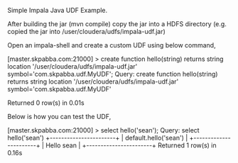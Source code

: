 Simple Impala Java UDF Example.

After building the jar (mvn compile) copy the jar into a HDFS directory (e.g. copied the jar into /user/cloudera/udfs/impala-udf.jar)

Open an impala-shell and create a custom UDF using below command,

[master.skpabba.com:21000] > create function hello(string) returns string location '/user/cloudera/udfs/impala-udf.jar' symbol='com.skpabba.udf.MyUDF';
Query: create function hello(string) returns string location '/user/cloudera/udfs/impala-udf.jar' symbol='com.skpabba.udf.MyUDF'

Returned 0 row(s) in 0.01s

Below is how you can test the UDF,

[master.skpabba.com:21000] > select hello('sean');
Query: select hello('sean')
+-----------------------+
| default.hello('sean') |
+-----------------------+
| Hello sean            |
+-----------------------+
Returned 1 row(s) in 0.16s

